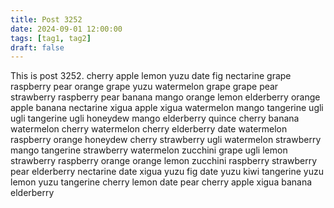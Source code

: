 ```yaml
---
title: Post 3252
date: 2024-09-01 12:00:00
tags: [tag1, tag2]
draft: false
---
```

This is post 3252.
cherry
apple
lemon
yuzu
date
fig
nectarine
grape
raspberry
pear
orange
grape
yuzu
watermelon
grape
grape
pear
strawberry
raspberry
pear
banana
mango
orange
lemon
elderberry
orange
apple
banana
nectarine
xigua
apple
xigua
watermelon
mango
tangerine
ugli
ugli
tangerine
ugli
honeydew
mango
elderberry
quince
cherry
banana
watermelon
cherry
watermelon
cherry
elderberry
date
watermelon
raspberry
orange
honeydew
cherry
strawberry
ugli
watermelon
strawberry
mango
tangerine
strawberry
watermelon
zucchini
grape
ugli
lemon
strawberry
raspberry
orange
orange
lemon
zucchini
raspberry
strawberry
pear
elderberry
nectarine
date
xigua
yuzu
fig
date
yuzu
kiwi
tangerine
yuzu
lemon
yuzu
tangerine
cherry
lemon
date
pear
cherry
apple
xigua
banana
elderberry
